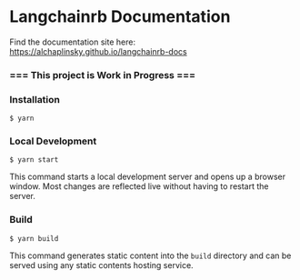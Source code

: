 # Langchainrb Documentation

Find the documentation site here: https://alchaplinsky.github.io/langchainrb-docs


### === This project is Work in Progress ===



### Installation

```
$ yarn
```

### Local Development

```
$ yarn start
```

This command starts a local development server and opens up a browser window. Most changes are reflected live without having to restart the server.

### Build

```
$ yarn build
```

This command generates static content into the `build` directory and can be served using any static contents hosting service.

